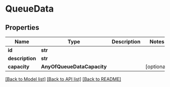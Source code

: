 # QueueData

## Properties
Name | Type | Description | Notes
------------ | ------------- | ------------- | -------------
**id** | **str** |  | 
**description** | **str** |  | 
**capacity** | **AnyOfQueueDataCapacity** |  | [optional] 

[[Back to Model list]](../README.md#documentation-for-models) [[Back to API list]](../README.md#documentation-for-api-endpoints) [[Back to README]](../README.md)

